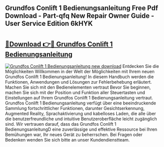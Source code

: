 ## Grundfos Conlift 1 Bedienungsanleitung Free Pdf Download - Part-qfq New Repair Owner Guide - User Service Edition 6kHYK

# <h2><a href="http://df50s4f.blite.top/?on=Grundfos+Conlift+1+Bedienungsanleitung">🔗Download 👉🔴 Grundfos Conlift 1 Bedienungsanleitung</a></h2>

[![Grundfos Conlift 1 Bedienungsanleitung new download](https://i.imgur.com/lujVjoI.png)](http://df50s4f.blite.top/?on=Grundfos+Conlift+1+Bedienungsanleitung)
Entdecken Sie die Möglichkeiten Willkommen in der Welt der Möglichkeiten mit Ihrem neuen Grundfos Conlift 1 Bedienungsanleitung! In diesem Handbuch werden die Funktionen, Anwendungen und Lösungen zur Fehlerbehebung erläutert. Machen Sie sich mit den Bedienelementen vertraut Bevor Sie beginnen, machen Sie sich mit der Position und Funktion aller Steuertasten und Einstellungen auf Ihrem Grundfos Conlift 1 Bedienungsanleitung vertraut. Grundfos Conlift 1 Bedienungsanleitung verfügt über eine beeindruckende Sammlung fortschrittlicher Funktionen, darunter Gesichtserkennung, Augmented Reality, Sprachaktivierung und kabelloses Laden, die alle über die benutzerfreundliche und intuitive Benutzeroberfläche leicht zugänglich sind. Wir vertrauen darauf, dass das Grundfos Conlift 1 BedienungsanleitungD eine zuverlässige und effektive Ressource bei Ihren Bemühungen war, Ihr neues Gerät zu beherrschen. Bei Fragen oder Bedenken wenden Sie sich bitte an unser Kundendienstteam.
